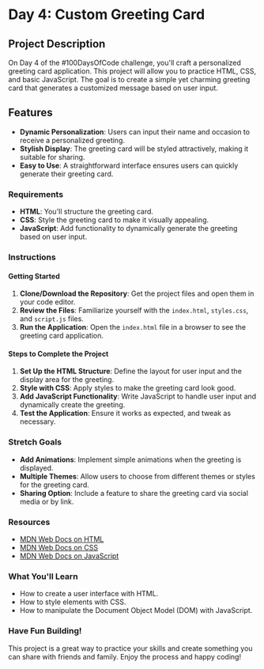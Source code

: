 # Day 4: Custom Greeting Card

## Project Description

On Day 4 of the #100DaysOfCode challenge, you'll craft a personalized greeting card application. This project will allow you to practice HTML, CSS, and basic JavaScript. The goal is to create a simple yet charming greeting card that generates a customized message based on user input.

## Features

- **Dynamic Personalization**: Users can input their name and occasion to receive a personalized greeting.
- **Stylish Display**: The greeting card will be styled attractively, making it suitable for sharing.
- **Easy to Use**: A straightforward interface ensures users can quickly generate their greeting card.

### Requirements

- **HTML**: You'll structure the greeting card.
- **CSS**: Style the greeting card to make it visually appealing.
- **JavaScript**: Add functionality to dynamically generate the greeting based on user input.

### Instructions

#### Getting Started

1. **Clone/Download the Repository**: Get the project files and open them in your code editor.
2. **Review the Files**: Familiarize yourself with the `index.html`, `styles.css`, and `script.js` files.
3. **Run the Application**: Open the `index.html` file in a browser to see the greeting card application.

#### Steps to Complete the Project

1. **Set Up the HTML Structure**: Define the layout for user input and the display area for the greeting.
2. **Style with CSS**: Apply styles to make the greeting card look good.
3. **Add JavaScript Functionality**: Write JavaScript to handle user input and dynamically create the greeting.
4. **Test the Application**: Ensure it works as expected, and tweak as necessary.

### Stretch Goals

- **Add Animations**: Implement simple animations when the greeting is displayed.
- **Multiple Themes**: Allow users to choose from different themes or styles for the greeting card.
- **Sharing Option**: Include a feature to share the greeting card via social media or by link.

### Resources

- [MDN Web Docs on HTML](https://developer.mozilla.org/en-US/docs/Web/HTML)
- [MDN Web Docs on CSS](https://developer.mozilla.org/en-US/docs/Web/CSS)
- [MDN Web Docs on JavaScript](https://developer.mozilla.org/en-US/docs/Web/JavaScript)

### What You'll Learn

- How to create a user interface with HTML.
- How to style elements with CSS.
- How to manipulate the Document Object Model (DOM) with JavaScript.

### Have Fun Building!

This project is a great way to practice your skills and create something you can share with friends and family. Enjoy the process and happy coding!
